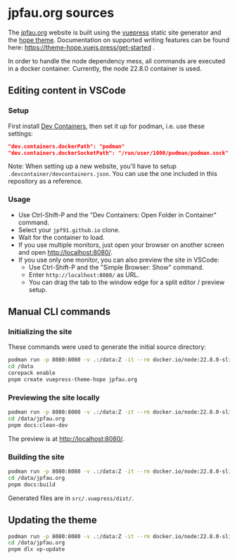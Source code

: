 # jpfau.org sources

The [jpfau.org](https://jpfau.org) website is built using the [vuepress](https://vuepress.vuejs.org/) static site generator and the [hope theme](https://theme-hope.vuejs.press/). 
Documentation on supported writing features can be found here: https://theme-hope.vuejs.press/get-started .

In order to handle the node dependency mess, all commands are executed in a docker container. Currently, the node 22.8.0 container is used.

## Editing content in VSCode

### Setup
First install [Dev Containers](https://marketplace.visualstudio.com/items?itemName=ms-vscode-remote.remote-containers), then set it up for podman, i.e. use these settings:
```json
"dev.containers.dockerPath": "podman"
"dev.containers.dockerSocketPath": "/run/user/1000/podman/podman.sock"
```

Note: When setting up a new website, you'll have to setup `.devcontainer/devcontainers.json`.
You can use the one included in this repository as a reference.

### Usage

* Use Ctrl-Shift-P and the "Dev Containers: Open Folder in Container" command.
* Select your `jpf91.github.io` clone.
* Wait for the container to load.
* If you use multiple monitors, just open your browser on another screen and open [http://localhost:8080/](http://localhost:8080/).
* If you use only one monitor, you can also preview the site in VSCode:
  * Use Ctrl-Shift-P and the "Simple Browser: Show" command.
  * Enter `http://localhost:8080/` as URL.
  * You can drag the tab to the window edge for a split editor / preview setup.

## Manual CLI commands

### Initializing the site

These commands were used to generate the initial source directory:
```bash
podman run -p 8080:8080 -v .:/data:Z -it --rm docker.io/node:22.8.0-slim /bin/bash
cd /data
corepack enable
pnpm create vuepress-theme-hope jpfau.org
```

### Previewing the site locally
```bash
podman run -p 8080:8080 -v .:/data:Z -it --rm docker.io/node:22.8.0-slim /bin/bash
cd /data/jpfau.org
pnpm docs:clean-dev
```

The preview is at [http://localhost:8080/](http://localhost:8080/).

### Building the site
```bash
podman run -p 8080:8080 -v .:/data:Z -it --rm docker.io/node:22.8.0-slim /bin/bash
cd /data/jpfau.org
pnpm docs:build
```

Generated files are in `src/.vuepress/dist/`.

## Updating the theme
```bash
podman run -p 8080:8080 -v .:/data:Z -it --rm docker.io/node:22.8.0-slim /bin/bash
cd /data/jpfau.org
pnpm dlx vp-update
```
